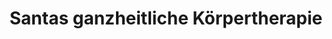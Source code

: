---
title: "Santas ganzheitliche Körpertherapie"
url: /paderborn/santas-ganzheitliche-koerpertherapie/
shop: Massage
---